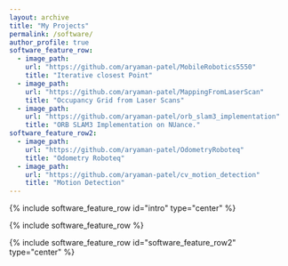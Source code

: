 ```yaml
---
layout: archive
title: "My Projects"
permalink: /software/
author_profile: true
software_feature_row:
  - image_path: 
    url: "https://github.com/aryaman-patel/MobileRobotics5550"
    title: "Iterative closest Point"
  - image_path: 
    url: "https://github.com/aryaman-patel/MappingFromLaserScan"
    title: "Occupancy Grid from Laser Scans"
  - image_path:
    url: "https://github.com/aryaman-patel/orb_slam3_implementation"
    title: "ORB SLAM3 Implementation on NUance."
software_feature_row2:
  - image_path:
    url: "https://github.com/aryaman-patel/OdometryRoboteq"
    title: "Odometry Roboteq"
  - image_path: 
    url: "https://github.com/aryaman-patel/cv_motion_detection"
    title: "Motion Detection"
---
```


{% include software_feature_row id="intro" type="center" %}

{% include software_feature_row %}

{% include software_feature_row id="software_feature_row2" type="center" %}
